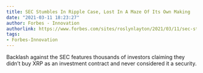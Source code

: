 ```yaml
---
title: SEC Stumbles In Ripple Case, Lost In A Maze Of Its Own Making
date: "2021-03-11 18:23:27"
author: Forbes - Innovation
authorlink: https://www.forbes.com/sites/roslynlayton/2021/03/11/sec-stumbles-in-ripple-case-lost-in-a-maze-of-its-own-making/
tags:
- Forbes-Innovation
---
```

Backlash against the SEC features thousands of investors claiming they didn’t buy XRP as an investment contract and never considered it a security.